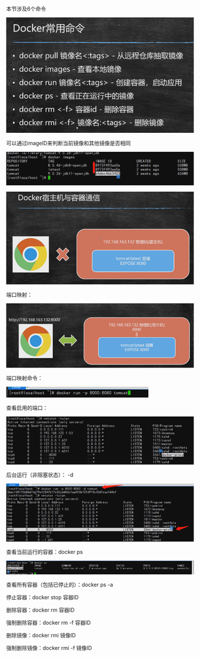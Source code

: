 本节涉及6个命令

![image-20201222065812067](images/image-20201222065812067.png)

可以通过imageID来判断当前镜像和其他镜像是否相同

![image-20201222072505941](images/image-20201222072505941.png)

![image-20201222072637776](images/image-20201222072637776.png)

端口映射：

![image-20201222072833463](images/image-20201222072833463.png)

端口映射命令：

![image-20201222073020259](images/image-20201222073020259.png)

查看启用的端口：

![image-20201222073128096](images/image-20201222073128096.png)

后台运行（非阻塞状态）： -d

![image-20201222073334679](images/image-20201222073334679.png)

查看当前运行的容器：docker  ps

![image-20201222073441615](images/image-20201222073441615.png)

查看所有容器（包括已停止的）：docker ps -a

停止容器：docker stop 容器ID

删除容器：docker rm 容器ID

强制删除容器：docker rm -f 容器ID

删除镜像：docker rmi 镜像ID

强制删除镜像：docker rmi -f 镜像ID



